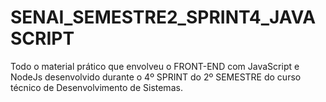 # SENAI_SEMESTRE2_SPRINT4_JAVASCRIPT
Todo o material prático que envolveu o FRONT-END com JavaScript e NodeJs desenvolvido durante o 4º SPRINT do 2º SEMESTRE do curso técnico de Desenvolvimento de Sistemas.
